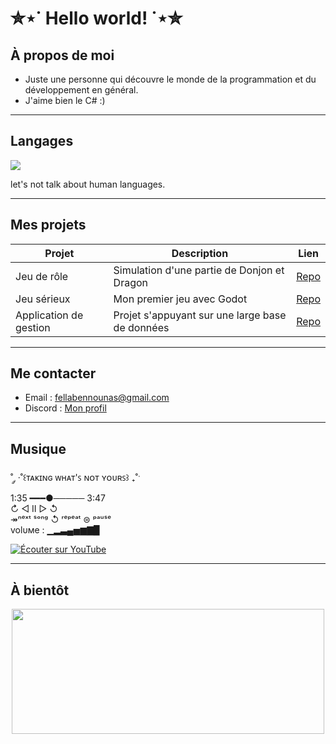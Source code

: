 # ✮⋆˙ Hello world! ˙⋆✮

## À propos de moi
- Juste une personne qui découvre le monde de la programmation et du développement en général.
- J'aime bien le C# :)
  
---

## Langages  
<p align="left">
<img src="https://skillicons.dev/icons?i=c,dotnet,java,python,html,css,js,mysql,sqlite,php,godot" />
</p>


  let's not talk about human languages.

---

## Mes projets

| Projet | Description | Lien |
|--------|-------------|------|
| Jeu de rôle | Simulation d'une partie de Donjon et Dragon | [Repo](https://github.com/TON_PSEUDO/SuperApp) |
| Jeu sérieux | Mon premier jeu avec Godot | [Repo](https://github.com/TON_PSEUDO/Jeu2D) |
| Application de gestion | Projet s'appuyant sur une large base de données | [Repo](https://github.com/TON_PSEUDO/DataViz) |


---

## Me contacter
- Email : fellabennounas@gmail.com  
- Discord : [Mon profil](https://discord.com/channels/@me/919215038621974568)


---

## Musique

˚ ༘ ·˚꒰ᴛᴀᴋɪɴɢ ᴡʜᴀᴛ'ꜱ ɴᴏᴛ ʏᴏᴜʀꜱ꒱ ₊˚ˑ
<br>
1:35 ━━━●───── 3:47
<br>
           ↻ ◁ II ▷ ↺
<br>
↠ⁿᵉˣᵗ ˢᵒⁿᵍ ↺ ʳᵉᵖᵉᵃᵗ ⊜ ᵖᵃᵘˢᵉ
<br>
volυмe : ▁▂▃▄▅▆▇▉
<br>

[![Écouter sur YouTube](https://img.shields.io/badge/🎵%20Écouter-YouTube-red?logo=youtube)](https://www.youtube.com/watch?v=Ox5ENW0CeAU)



---

## À bientôt
<p align="center">
  
  <img src="https://i.pinimg.com/originals/16/c5/e1/16c5e10d2e38ac72766ab7135cfdc1af.gif" width="500" height="200" />
</p>
